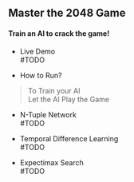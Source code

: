 ## Master the 2048 Game		
#### Train an AI to crack the game!		
	
* Live Demo		
	#TODO	
	

* How to Run?	
>To Train your AI	
>Let the AI Play the Game		


* N-Tuple Network		
	#TODO	


* Temporal Difference Learning		
	#TODO	
	

* Expectimax Search		
	#TODO	

